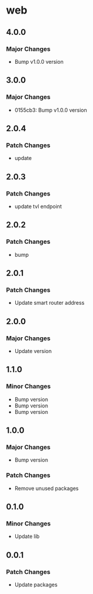 # web

## 4.0.0

### Major Changes

- Bump v1.0.0 version

## 3.0.0

### Major Changes

- 0155cb3: Bump v1.0.0 version

## 2.0.4

### Patch Changes

- update

## 2.0.3

### Patch Changes

- update tvl endpoint

## 2.0.2

### Patch Changes

- bump

## 2.0.1

### Patch Changes

- Update smart router address

## 2.0.0

### Major Changes

- Update version

## 1.1.0

### Minor Changes

- Bump version
- Bump version
- Bump version

## 1.0.0

### Major Changes

- Bump version

### Patch Changes

- Remove unused packages

## 0.1.0

### Minor Changes

- Update lib

## 0.0.1

### Patch Changes

- Update packages
